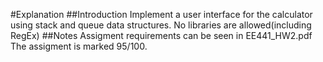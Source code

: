 #Explanation
##Introduction
Implement a user interface for the calculator using stack and
queue data structures. No libraries are allowed(including RegEx)
##Notes
Assigment requirements can be seen in EE441_HW2.pdf
The assigment is marked 95/100.
